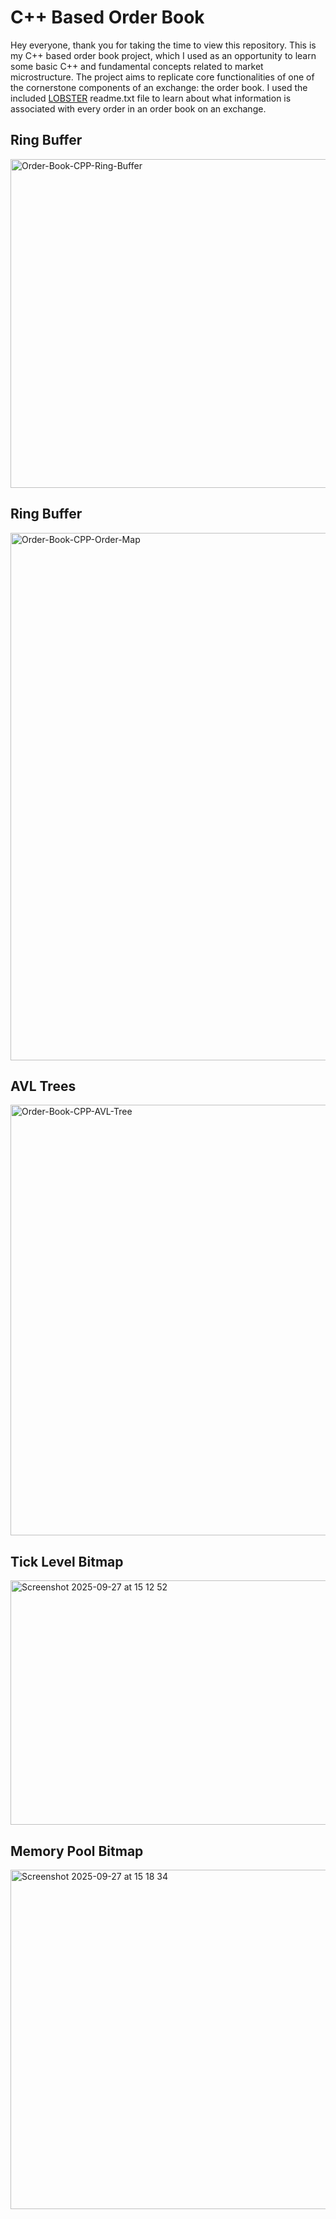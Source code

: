 # C++ Based Order Book

Hey everyone, thank you for taking the time to view this repository. This is my C++ based order book project, which I used as an opportunity to learn some basic C++ and fundamental concepts related to market microstructure. The project aims to replicate core functionalities of one of the cornerstone components of an exchange: the order book. I used the included [LOBSTER](https://lobsterdata.com/) readme.txt file to learn about what information is associated with every order in an order book on an exchange.



## Ring Buffer

<img width="1469" height="526" alt="Order-Book-CPP-Ring-Buffer" src="https://github.com/user-attachments/assets/11ad8349-1f63-4f08-a16b-d7ca284a9cc5" />


## Ring Buffer

<img width="982" height="844" alt="Order-Book-CPP-Order-Map" src="https://github.com/user-attachments/assets/0235933f-6f26-4cc9-8d53-72a4a1e45da4" />

## AVL Trees

<img width="1523" height="689" alt="Order-Book-CPP-AVL-Tree" src="https://github.com/user-attachments/assets/92a3c36c-df0f-47d8-af80-63cfb11d1a1b" />

## Tick Level Bitmap
<img width="1645" height="391" alt="Screenshot 2025-09-27 at 15 12 52" src="https://github.com/user-attachments/assets/23d0f982-b7b7-4a88-97c4-14436e1b7b2a" />

## Memory Pool Bitmap
<img width="1313" height="543" alt="Screenshot 2025-09-27 at 15 18 34" src="https://github.com/user-attachments/assets/931ea460-ab62-4484-b751-ffc10b5de0d5" />
